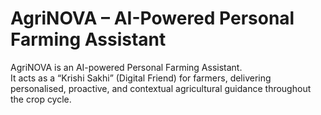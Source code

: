 # AgriNOVA – AI-Powered Personal Farming Assistant  

AgriNOVA is an AI-powered Personal Farming Assistant.  
It acts as a “Krishi Sakhi” (Digital Friend) for farmers, delivering personalised, proactive, and contextual agricultural guidance throughout the crop cycle.  

